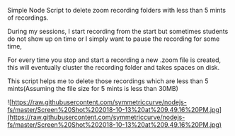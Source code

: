 Simple Node Script to delete zoom recording folders with less than 5 mints of recordings.


During my sessions,
I start recording from the start but sometimes students do not show up on time or I simply want to pause the recording for some time,

For every time you stop and start a recording a new .zoom file is created, this will eventually cluster the recording folder and takes spaces on disk.

This script helps me to delete those recordings which are less than 5 mints(Assuming the file size for 5 mints is less than 30MB)

![https://raw.githubusercontent.com/symmetriccurve/nodejs-fs/master/Screen%20Shot%202018-10-13%20at%209.49.16%20PM.jpg](https://raw.githubusercontent.com/symmetriccurve/nodejs-fs/master/Screen%20Shot%202018-10-13%20at%209.49.16%20PM.jpg)
